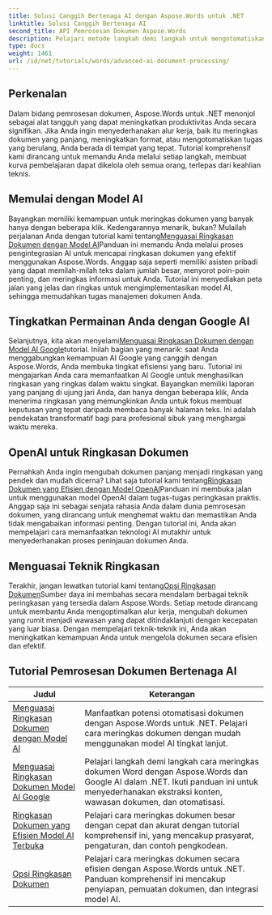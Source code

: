 ```yaml
---
title: Solusi Canggih Bertenaga AI dengan Aspose.Words untuk .NET
linktitle: Solusi Canggih Bertenaga AI
second_title: API Pemrosesan Dokumen Aspose.Words
description: Pelajari metode langkah demi langkah untuk mengotomatiskan pembuatan, manipulasi, dan analisis dokumen dengan wawasan dan kemampuan pemrosesan berbasis AI.
type: docs
weight: 1461
url: /id/net/tutorials/words/advanced-ai-document-processing/
---
```

## Perkenalan

Dalam bidang pemrosesan dokumen, Aspose.Words untuk .NET menonjol sebagai alat tangguh yang dapat meningkatkan produktivitas Anda secara signifikan. Jika Anda ingin menyederhanakan alur kerja, baik itu meringkas dokumen yang panjang, meningkatkan format, atau mengotomatiskan tugas yang berulang, Anda berada di tempat yang tepat. Tutorial komprehensif kami dirancang untuk memandu Anda melalui setiap langkah, membuat kurva pembelajaran dapat dikelola oleh semua orang, terlepas dari keahlian teknis.

## Memulai dengan Model AI

 Bayangkan memiliki kemampuan untuk meringkas dokumen yang banyak hanya dengan beberapa klik. Kedengarannya menarik, bukan? Mulailah perjalanan Anda dengan tutorial kami tentang[Menguasai Ringkasan Dokumen dengan Model AI](./mastering-document-summarization-ai-model/)Panduan ini memandu Anda melalui proses pengintegrasian AI untuk mencapai ringkasan dokumen yang efektif menggunakan Aspose.Words. Anggap saja seperti memiliki asisten pribadi yang dapat memilah-milah teks dalam jumlah besar, menyorot poin-poin penting, dan meringkas informasi untuk Anda. Tutorial ini menyediakan peta jalan yang jelas dan ringkas untuk mengimplementasikan model AI, sehingga memudahkan tugas manajemen dokumen Anda.

## Tingkatkan Permainan Anda dengan Google AI

 Selanjutnya, kita akan menyelami[Menguasai Ringkasan Dokumen dengan Model AI Google](./mastering-document-summarization-google-ai-model/)tutorial. Inilah bagian yang menarik: saat Anda menggabungkan kemampuan AI Google yang canggih dengan Aspose.Words, Anda membuka tingkat efisiensi yang baru. Tutorial ini mengajarkan Anda cara memanfaatkan AI Google untuk menghasilkan ringkasan yang ringkas dalam waktu singkat. Bayangkan memiliki laporan yang panjang di ujung jari Anda, dan hanya dengan beberapa klik, Anda menerima ringkasan yang memungkinkan Anda untuk fokus membuat keputusan yang tepat daripada membaca banyak halaman teks. Ini adalah pendekatan transformatif bagi para profesional sibuk yang menghargai waktu mereka.

## OpenAI untuk Ringkasan Dokumen

 Pernahkah Anda ingin mengubah dokumen panjang menjadi ringkasan yang pendek dan mudah dicerna? Lihat saja tutorial kami tentang[Ringkasan Dokumen yang Efisien dengan Model OpenAI](./efficient-document-summarization-openai-model/)Panduan ini membuka jalan untuk menggunakan model OpenAI dalam tugas-tugas peringkasan praktis. Anggap saja ini sebagai senjata rahasia Anda dalam dunia pemrosesan dokumen, yang dirancang untuk menghemat waktu dan memastikan Anda tidak mengabaikan informasi penting. Dengan tutorial ini, Anda akan mempelajari cara memanfaatkan teknologi AI mutakhir untuk menyederhanakan proses peninjauan dokumen Anda.

## Menguasai Teknik Ringkasan

 Terakhir, jangan lewatkan tutorial kami tentang[Opsi Ringkasan Dokumen](./summarize-documents-options/)Sumber daya ini membahas secara mendalam berbagai teknik peringkasan yang tersedia dalam Aspose.Words. Setiap metode dirancang untuk membantu Anda mengoptimalkan alur kerja, mengubah dokumen yang rumit menjadi wawasan yang dapat ditindaklanjuti dengan kecepatan yang luar biasa. Dengan mempelajari teknik-teknik ini, Anda akan meningkatkan kemampuan Anda untuk mengelola dokumen secara efisien dan efektif.

 ## Tutorial Pemrosesan Dokumen Bertenaga AI
| Judul | Keterangan |
| --- | --- |
| [Menguasai Ringkasan Dokumen dengan Model AI](./mastering-document-summarization-ai-model/) | Manfaatkan potensi otomatisasi dokumen dengan Aspose.Words untuk .NET. Pelajari cara meringkas dokumen dengan mudah menggunakan model AI tingkat lanjut. |
| [Menguasai Ringkasan Dokumen Model AI Google](./mastering-document-summarization-google-ai-model/) | Pelajari langkah demi langkah cara meringkas dokumen Word dengan Aspose.Words dan Google AI dalam .NET. Ikuti panduan ini untuk menyederhanakan ekstraksi konten, wawasan dokumen, dan otomatisasi. |
| [Ringkasan Dokumen yang Efisien Model AI Terbuka](./efficient-document-summarization-openai-model/) | Pelajari cara meringkas dokumen besar dengan cepat dan akurat dengan tutorial komprehensif ini, yang mencakup prasyarat, pengaturan, dan contoh pengkodean. |
| [Opsi Ringkasan Dokumen](./summarize-documents-options/) | Pelajari cara meringkas dokumen secara efisien dengan Aspose.Words untuk .NET. Panduan komprehensif ini mencakup penyiapan, pemuatan dokumen, dan integrasi model AI. |